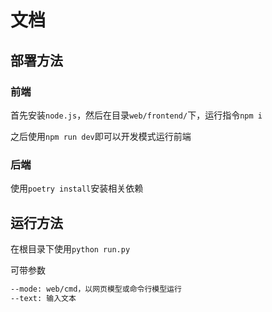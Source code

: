 # 文档

## 部署方法

### 前端

首先安装`node.js`，然后在目录`web/frontend/`下，运行指令`npm i`

之后使用`npm run dev`即可以开发模式运行前端

### 后端

使用`poetry install`安装相关依赖

## 运行方法

在根目录下使用`python run.py`

可带参数

```bash
--mode: web/cmd，以网页模型或命令行模型运行
--text: 输入文本
```
